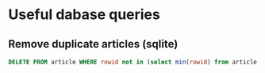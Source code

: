 # Useful dabase queries

## Remove duplicate articles (sqlite)
```sql
DELETE FROM article WHERE rowid not in (select min(rowid) from article group by url);
```
